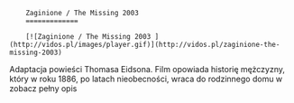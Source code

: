 
        Zaginione / The Missing 2003 
        =============
        
        [![Zaginione / The Missing 2003 ](http://vidos.pl/images/player.gif)](http://vidos.pl/zaginione-the-missing-2003)
        
        
 Adaptacja powieści Thomasa Eidsona. Film opowiada historię mężczyzny, który w roku 1886, po latach nieobecności, wraca do rodzinnego domu w zobacz pełny opis
    